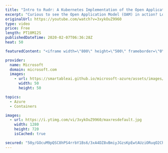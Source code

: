 ```yaml
---
title: "Intro to Rudr: A Kubernetes Implementation of the Open Application Model | Azure Friday"
excerpt: "Curious to see the Open Application Model (OAM) in action? Look no further than Rudr - the Kubernetes reference implementation of OAM. In this episode, Mackenzie Olson and Sudhanva Huruli join Donovan Brown to demo how Rudr provides clear separation of concerns for DevOps practices for application developers,"
originalUrl: https://youtube.com/watch?v=3xykOuZ9960
type: video
price: Free
length: PT10M12S
publishedDateTime: 2020-02-07T06:36:28Z
heat: 50

featuredContent: "<iframe width=\"800\" height=\"500\" frameborder=\"0\" src=\"https://www.youtube.com/embed/3xykOuZ9960\" allow=\"accelerometer; autoplay; encrypted-media; gyroscope; picture-in-picture\" allowfullscreen></iframe>"

provider:
  name: Microsoft
  domain: microsoft.com
  images:
    - url: https://smartableai.github.io/microsoft-azure/assets/images/organizations/microsoft.com-50x50.jpg
      width: 50
      height: 50

topics:
  - Azure
  - Containers

images:
  - url: https://i.ytimg.com/vi/3xykOuZ9960/maxresdefault.jpg
    width: 1280
    height: 720
    isCached: true

secured: "50y/GOcuM9pQSC8hPS4rrbY1Bs6/3xA4DZ8vBmiyJGzsKpEwtAUziORuqO2ChWipECR10iXY94OE50E7iuzznW2uj0nJg+xUe3u7ZNFHm6YxhmcpsUK9nNnl2xoLdKwtr9/Oo7RBy3wOyNqGYZ2X+c1PAWJMpGiEb9LJPKc5ugns9PwVQKCpq7C/NPMmHMOJqFFqU9+mhvZDfQv6Dkim/AkVw4EYi6klo8AsUoF66pe3TwdfasrEcWiH3tKM9TQXrj8mTru2JjnW1FlhbYQpogiPHtahnZzW88s02XVyCOH4pcm2+VCPAUPHCuwG4YcOK5YSaM8JTC7/zOiM8QPpbrbY70GlxtDO8pBZjNGG3SAtIUZiQq6mm3tDe80/uscbmivk2VuahAhnl87yBI9lF8tOLnpZU1hASIvdPESz8Qg=;KSp+cjuQvv+b0IcsA9alhQ=="
---
```


